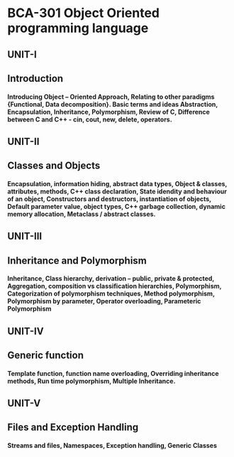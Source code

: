 <h1>BCA-301       Object Oriented programming language

<h2>UNIT-I
<h2>Introduction

<h4>Introducing Object – Oriented Approach, 
Relating to other paradigms {Functional, Data decomposition}.
Basic terms and ideas
Abstraction, Encapsulation, Inheritance, Polymorphism, 
Review of C, Difference between C and C++ - cin, cout, new, delete, operators.

<h2>UNIT-II
<h2>Classes and Objects


<h4>Encapsulation, information hiding, 
abstract data types, Object & classes, attributes, methods,
C++ class declaration, 
State idendity and behaviour of an object, 
Constructors and destructors, instantiation of objects, Default parameter value, object types, 
C++ garbage collection, dynamic memory allocation, Metaclass / abstract classes.

<h2>UNIT-III
<h2>Inheritance and Polymorphism


<h4>Inheritance, Class hierarchy, derivation – public, private & protected, 
Aggregation, composition vs classification hierarchies, Polymorphism, 
Categorization of polymorphism techniques, Method polymorphism, 
Polymorphism by parameter, Operator overloading, Parameteric Polymorphism

<h2>UNIT-IV
<h2>Generic function


<h4>Template function, function name overloading, Overriding inheritance methods, 
Run time polymorphism, Multiple Inheritance.

<h2>UNIT-V
<h2>Files and Exception Handling

<h4>Streams and files, Namespaces, Exception handling, Generic Classes
